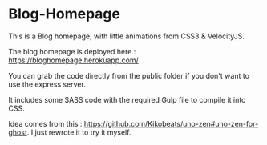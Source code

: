 # Blog-Homepage
This is a Blog homepage, with little animations from CSS3 &amp; VelocityJS.

The blog homepage is deployed here : https://bloghomepage.herokuapp.com/

You can grab the code directly from the public folder if you don't want to use the express server.

It includes some SASS code with the required Gulp file to compile it into CSS.

Idea comes from this : https://github.com/Kikobeats/uno-zen#uno-zen-for-ghost. I just rewrote it to try it myself.
